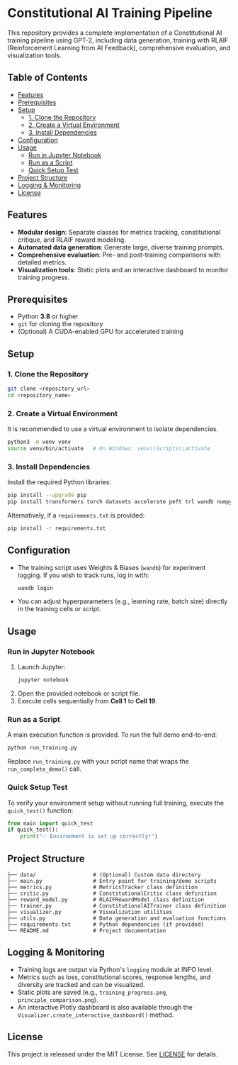 # Constitutional AI Training Pipeline

This repository provides a complete implementation of a Constitutional AI training pipeline using GPT-2, including data generation, training with RLAIF (Reinforcement Learning from AI Feedback), comprehensive evaluation, and visualization tools.

## Table of Contents

- [Features](#features)
- [Prerequisites](#prerequisites)
- [Setup](#setup)
  - [1. Clone the Repository](#1-clone-the-repository)
  - [2. Create a Virtual Environment](#2-create-a-virtual-environment)
  - [3. Install Dependencies](#3-install-dependencies)
- [Configuration](#configuration)
- [Usage](#usage)
  - [Run in Jupyter Notebook](#run-in-jupyter-notebook)
  - [Run as a Script](#run-as-a-script)
  - [Quick Setup Test](#quick-setup-test)
- [Project Structure](#project-structure)
- [Logging & Monitoring](#logging--monitoring)
- [License](#license)

## Features

- **Modular design**: Separate classes for metrics tracking, constitutional critique, and RLAIF reward modeling.
- **Automated data generation**: Generate large, diverse training prompts.
- **Comprehensive evaluation**: Pre- and post-training comparisons with detailed metrics.
- **Visualization tools**: Static plots and an interactive dashboard to monitor training progress.

## Prerequisites

- Python **3.8** or higher
- `git` for cloning the repository
- (Optional) A CUDA-enabled GPU for accelerated training

## Setup

### 1. Clone the Repository

```bash
git clone <repository_url>
cd <repository_name>
```

### 2. Create a Virtual Environment

It is recommended to use a virtual environment to isolate dependencies.

```bash
python3 -m venv venv
source venv/bin/activate   # On Windows: venv\\Scripts\\activate
```

### 3. Install Dependencies

Install the required Python libraries:

```bash
pip install --upgrade pip
pip install transformers torch datasets accelerate peft trl wandb numpy matplotlib seaborn plotly
```

Alternatively, if a `requirements.txt` is provided:

```bash
pip install -r requirements.txt
```

## Configuration

- The training script uses Weights & Biases (`wandb`) for experiment logging. If you wish to track runs, log in with:
  ```bash
  wandb login
  ```
- You can adjust hyperparameters (e.g., learning rate, batch size) directly in the training cells or script.

## Usage

### Run in Jupyter Notebook

1. Launch Jupyter:
   ```bash
   jupyter notebook
   ```
2. Open the provided notebook or script file.
3. Execute cells sequentially from **Cell 1** to **Cell 19**.

### Run as a Script

A main execution function is provided. To run the full demo end-to-end:

```bash
python run_training.py
```

Replace `run_training.py` with your script name that wraps the `run_complete_demo()` call.

### Quick Setup Test

To verify your environment setup without running full training, execute the `quick_test()` function:

```python
from main import quick_test
if quick_test():
    print("✅ Environment is set up correctly!")
```

## Project Structure

```
├── data/                  # (Optional) Custom data directory
├── main.py                # Entry point for training/demo scripts
├── metrics.py             # MetricsTracker class definition
├── critic.py              # ConstitutionalCritic class definition
├── reward_model.py        # RLAIFRewardModel class definition
├── trainer.py             # ConstitutionalAITrainer class definition
├── visualizer.py          # Visualization utilities
├── utils.py               # Data generation and evaluation functions
├── requirements.txt       # Python dependencies (if provided)
└── README.md              # Project documentation
```

## Logging & Monitoring

- Training logs are output via Python's `logging` module at INFO level.
- Metrics such as loss, constitutional scores, response lengths, and diversity are tracked and can be visualized.
- Static plots are saved (e.g., `training_progress.png`, `principle_comparison.png`).
- An interactive Plotly dashboard is also available through the `Visualizer.create_interactive_dashboard()` method.

## License

This project is released under the MIT License. See [LICENSE](LICENSE) for details.

